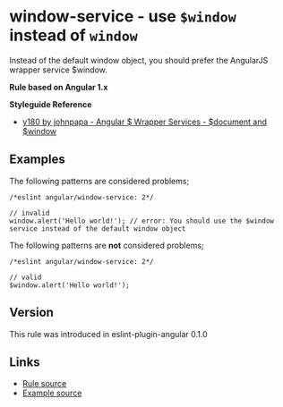 <!-- WARNING: Generated documentation. Edit docs and examples in the rule and examples file ('rules/window-service.js', 'examples/window-service.js'). -->

# window-service - use `$window` instead of `window`

Instead of the default window object, you should prefer the AngularJS wrapper service $window.

**Rule based on Angular 1.x**

**Styleguide Reference**

* [y180 by johnpapa - Angular $ Wrapper Services - $document and $window](https://github.com/johnpapa/angular-styleguide/blob/master/a1/README.md#style-y180)

## Examples

The following patterns are considered problems;

    /*eslint angular/window-service: 2*/

    // invalid
    window.alert('Hello world!'); // error: You should use the $window service instead of the default window object

The following patterns are **not** considered problems;

    /*eslint angular/window-service: 2*/

    // valid
    $window.alert('Hello world!');

## Version

This rule was introduced in eslint-plugin-angular 0.1.0

## Links

* [Rule source](/rules/window-service.js)
* [Example source](/examples/window-service.js)
